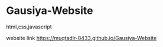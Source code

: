 # Gausiya-Website
html,css,javascript

website link https://muqtadir-8433.github.io/Gausiya-Website
